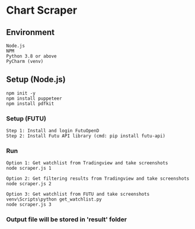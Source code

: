 # Chart Scraper

## Environment
```
Node.js
NPM
Python 3.8 or above
PyCharm (venv)
```

## Setup (Node.js)
```
npm init -y
npm install puppeteer
npm install pdfkit
```

### Setup (FUTU)
```
Step 1: Install and login FutuOpenD
Step 2: Install Futu API library (cmd: pip install futu-api)
```

### Run
```
Option 1: Get watchlist from Tradingview and take screenshots
node scraper.js 1

Option 2: Get filtering results from Tradingview and take screenshots
node scraper.js 2

Option 3: Get watchlist from FUTU and take screenshots
venv\Scripts\python get_watchlist.py
node scraper.js 3
```

### Output file will be stored in 'result' folder
